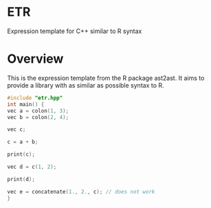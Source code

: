 # ETR
 Expression template for C++ similar to R syntax 
 
# Overview

This is the expression template from the R package ast2ast. It aims to provide a library with as similar as possible syntax to R. 

```Cpp
#include "etr.hpp"
int main() {
vec a = colon(1, 3);
vec b = colon(2, 4);

vec c;

c = a + b;

print(c);

vec d = c(1, 2);

print(d);

vec e = concatenate(1., 2., c); // does not work
}
```